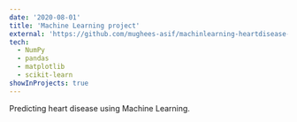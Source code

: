 ```yaml
---
date: '2020-08-01'
title: 'Machine Learning project'
external: 'https://github.com/mughees-asif/machinlearning-heartdisease-project/blob/master/end-to-end-heart-disease-classification.ipynb'
tech:
  - NumPy	
  - pandas
  - matplotlib
  - scikit-learn 
showInProjects: true
---
```


Predicting heart disease using Machine Learning.